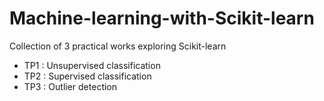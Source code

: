 # Machine-learning-with-Scikit-learn

Collection of 3 practical works exploring Scikit-learn

* TP1 : Unsupervised classification
* TP2 : Supervised classification
* TP3 : Outlier detection
